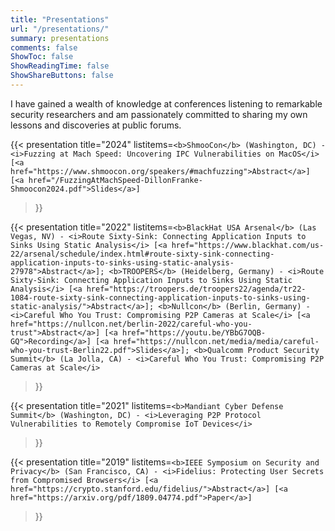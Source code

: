 ```yaml
---
title: "Presentations"
url: "/presentations/"
summary: presentations
comments: false
ShowToc: false
ShowReadingTime: false
ShowShareButtons: false
---
```


<!-- ![BlackHat Arsenal Presentation](/blackhat-arsenal.jpg) -->

I have gained a wealth of knowledge at conferences listening to remarkable security researchers and am passionately committed to sharing my own lessons and discoveries at public forums.

{{< presentation 
    title="2024"
    listitems=`<b>ShmooCon</b> (Washington, DC) - <i>Fuzzing at Mach Speed: Uncovering IPC Vulnerabilities on MacOS</i> [<a href="https://www.shmoocon.org/speakers/#machfuzzing">Abstract</a>] [<a href="/FuzzingAtMachSpeed-DillonFranke-Shmoocon2024.pdf">Slides</a>]
    `
>}}

{{< presentation 
    title="2022"
    listitems=`<b>BlackHat USA Arsenal</b> (Las Vegas, NV) - <i>Route Sixty-Sink: Connecting Application Inputs to Sinks Using Static Analysis</i> [<a href="https://www.blackhat.com/us-22/arsenal/schedule/index.html#route-sixty-sink-connecting-application-inputs-to-sinks-using-static-analysis-27978">Abstract</a>];
    <b>TROOPERS</b> (Heidelberg, Germany) - <i>Route Sixty-Sink: Connecting Application Inputs to Sinks Using Static Analysis</i> [<a href="https://troopers.de/troopers22/agenda/tr22-1084-route-sixty-sink-connecting-application-inputs-to-sinks-using-static-analysis/">Abstract</a>];
    <b>Nullcon</b> (Berlin, Germany) - <i>Careful Who You Trust: Compromising P2P Cameras at Scale</i> [<a href="https://nullcon.net/berlin-2022/careful-who-you-trust">Abstract</a>] [<a href="https://youtu.be/YBbG7OQB-GQ">Recording</a>] [<a href="https://nullcon.net/media/media/careful-who-you-trust-Berlin22.pdf">Slides</a>];
    <b>Qualcomm Product Security Summit</b> (La Jolla, CA) - <i>Careful Who You Trust: Compromising P2P Cameras at Scale</i>
    `
>}}

{{< presentation 
    title="2021"
    listitems=`<b>Mandiant Cyber Defense Summit</b> (Washington, DC) - <i>Leveraging P2P Protocol Vulnerabilities to Remotely Compromise IoT Devices</i>
    `
>}}

{{< presentation 
    title="2019"
    listitems=`<b>IEEE Symposium on Security and Privacy</b> (San Francisco, CA) - <i>Fidelius: Protecting User Secrets from Compromised Browsers</i> [<a href="https://crypto.stanford.edu/fidelius/">Abstract</a>] [<a href="https://arxiv.org/pdf/1809.04774.pdf">Paper</a>]
    `
>}}